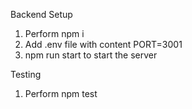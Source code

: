 Backend Setup

1. Perform npm i
2. Add .env file with content PORT=3001 
3. npm run start to start the server

Testing
1. Perform npm test